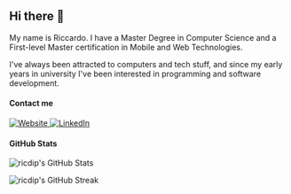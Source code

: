 ## Hi there 👋

My name is Riccardo. I have a Master Degree in Computer Science and a First-level Master certification in Mobile and Web Technologies.

I've always been attracted to computers and tech stuff, and since my early years in university I've been interested in programming and software development.


#### Contact me

<a href="https://ricdip.github.io/" target="_blank" rel="noopener noreferrer">
    <img alt="Website" src="https://img.shields.io/badge/website-000000.svg?&style=for-the-badge&logo=About.me&logoColor=white" />
</a>
<a href="https://www.linkedin.com/in/riccardo-armando-di-prinzio" target="_blank" rel="noopener noreferrer">
    <img alt="LinkedIn" src="https://img.shields.io/badge/linkedin-0077B5.svg?&style=for-the-badge&logo=linkedin&logoColor=white" />
</a>


#### GitHub Stats

![ricdip's GitHub Stats](https://github-readme-stats.vercel.app/api?username=ricdip&show_icons=true&theme=transparent&count_private=true)

![ricdip's GitHub Streak](https://github-readme-streak-stats.herokuapp.com?user=ricdip&dates=427F87&currStreakLabel=427F87&currStreakNum=427F87&fire=2982FF&sideLabels=427F87&sideNums=427F87&ring=2982FF)
